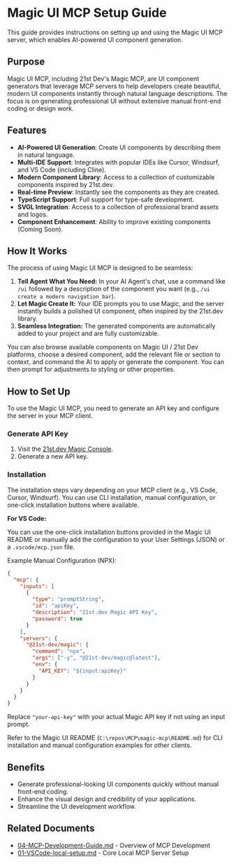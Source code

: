 # Magic UI MCP Setup Guide

This guide provides instructions on setting up and using the Magic UI MCP server, which enables AI-powered UI component generation.

## Purpose

Magic UI MCP, including 21st Dev's Magic MCP, are UI component generators that leverage MCP servers to help developers create beautiful, modern UI components instantly through natural language descriptions. The focus is on generating professional UI without extensive manual front-end coding or design work.

## Features

*   **AI-Powered UI Generation**: Create UI components by describing them in natural language.
*   **Multi-IDE Support**: Integrates with popular IDEs like Cursor, Windsurf, and VS Code (including Cline).
*   **Modern Component Library**: Access to a collection of customizable components inspired by 21st.dev.
*   **Real-time Preview**: Instantly see the components as they are created.
*   **TypeScript Support**: Full support for type-safe development.
*   **SVGL Integration**: Access to a collection of professional brand assets and logos.
*   **Component Enhancement**: Ability to improve existing components (Coming Soon).

## How It Works

The process of using Magic UI MCP is designed to be seamless:

1.  **Tell Agent What You Need:** In your AI Agent's chat, use a command like `/ui` followed by a description of the component you want (e.g., `/ui create a modern navigation bar`).
2.  **Let Magic Create It:** Your IDE prompts you to use Magic, and the server instantly builds a polished UI component, often inspired by the 21st.dev library.
3.  **Seamless Integration:** The generated components are automatically added to your project and are fully customizable.

You can also browse available components on Magic UI / 21st Dev platforms, choose a desired component, add the relevant file or section to context, and command the AI to apply or generate the component. You can then prompt for adjustments to styling or other properties.

## How to Set Up

To use the Magic UI MCP, you need to generate an API key and configure the server in your MCP client.

### Generate API Key

1.  Visit the [21st.dev Magic Console](https://21st.dev/magic/console).
2.  Generate a new API key.

### Installation

The installation steps vary depending on your MCP client (e.g., VS Code, Cursor, Windsurf). You can use CLI installation, manual configuration, or one-click installation buttons where available.

**For VS Code:**

You can use the one-click installation buttons provided in the Magic UI README or manually add the configuration to your User Settings (JSON) or a `.vscode/mcp.json` file.

Example Manual Configuration (NPX):

```json
{
  "mcp": {
    "inputs": [
      {
        "type": "promptString",
        "id": "apiKey",
        "description": "21st.dev Magic API Key",
        "password": true
      }
    ],
    "servers": {
      "@21st-dev/magic": {
        "command": "npx",
        "args": ["-y", "@21st-dev/magic@latest"],
        "env": {
          "API_KEY": "${input:apiKey}"
        }
      }
    }
  }
}
```

Replace `"your-api-key"` with your actual Magic API key if not using an input prompt.

Refer to the Magic UI README (`C:\repos\MCP\magic-mcp\README.md`) for CLI installation and manual configuration examples for other clients.

## Benefits

*   Generate professional-looking UI components quickly without manual front-end coding.
*   Enhance the visual design and credibility of your applications.
*   Streamline the UI development workflow.

## Related Documents

*   [04-MCP-Development-Guide.md](./04-MCP-Development-Guide.md) - Overview of MCP Development
*   [01-VSCode-local-setup.md](./01-VSCode-local-setup.md) - Core Local MCP Server Setup
